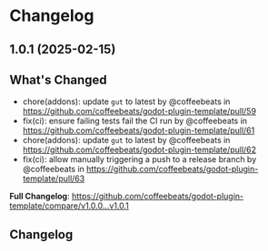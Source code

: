 # Changelog

## 1.0.1 (2025-02-15)

## What's Changed
* chore(addons): update `gut` to latest by @coffeebeats in https://github.com/coffeebeats/godot-plugin-template/pull/59
* fix(ci): ensure failing tests fail the CI run by @coffeebeats in https://github.com/coffeebeats/godot-plugin-template/pull/61
* chore(addons): update `gut` to latest by @coffeebeats in https://github.com/coffeebeats/godot-plugin-template/pull/62
* fix(ci): allow manually triggering a push to a release branch by @coffeebeats in https://github.com/coffeebeats/godot-plugin-template/pull/63


**Full Changelog**: https://github.com/coffeebeats/godot-plugin-template/compare/v1.0.0...v1.0.1

## Changelog
